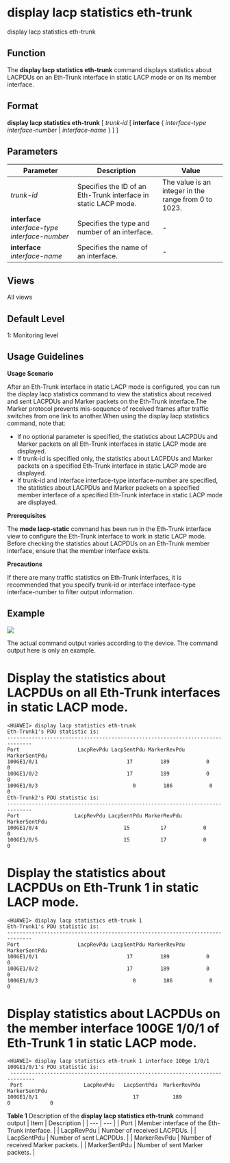 display lacp statistics eth-trunk
=================================

display lacp statistics eth-trunk

Function
--------



The **display lacp statistics eth-trunk** command displays statistics about LACPDUs on an Eth-Trunk interface in static LACP mode or on its member interface.




Format
------

**display lacp statistics eth-trunk** [ *trunk-id* [ **interface** { *interface-type* *interface-number* | *interface-name* } ] ]


Parameters
----------

| Parameter | Description | Value |
| --- | --- | --- |
| *trunk-id* | Specifies the ID of an Eth-Trunk interface in static LACP mode. | The value is an integer in the range from 0 to 1023. |
| **interface** *interface-type* *interface-number* | Specifies the type and number of an interface. | - |
| **interface** *interface-name* | Specifies the name of an interface. | - |



Views
-----

All views


Default Level
-------------

1: Monitoring level


Usage Guidelines
----------------

**Usage Scenario**

After an Eth-Trunk interface in static LACP mode is configured, you can run the display lacp statistics command to view the statistics about received and sent LACPDUs and Marker packets on the Eth-Trunk interface.The Marker protocol prevents mis-sequence of received frames after traffic switches from one link to another.When using the display lacp statistics command, note that:

* If no optional parameter is specified, the statistics about LACPDUs and Marker packets on all Eth-Trunk interfaces in static LACP mode are displayed.
* If trunk-id is specified only, the statistics about LACPDUs and Marker packets on a specified Eth-Trunk interface in static LACP mode are displayed.
* If trunk-id and interface interface-type interface-number are specified, the statistics about LACPDUs and Marker packets on a specified member interface of a specified Eth-Trunk interface in static LACP mode are displayed.

**Prerequisites**



The **mode lacp-static** command has been run in the Eth-Trunk interface view to configure the Eth-Trunk interface to work in static LACP mode. Before checking the statistics about LACPDUs on an Eth-Trunk member interface, ensure that the member interface exists.



**Precautions**



If there are many traffic statistics on Eth-Trunk interfaces, it is recommended that you specify trunk-id or interface interface-type interface-number to filter output information.




Example
-------

![](../public_sys-resources/note_3.0-en-us.png) 

The actual command output varies according to the device. The command output here is only an example.


# Display the statistics about LACPDUs on all Eth-Trunk interfaces in static LACP mode.
```
<HUAWEI> display lacp statistics eth-trunk
Eth-Trunk1's PDU statistic is:
------------------------------------------------------------------------------
Port                   LacpRevPdu LacpSentPdu MarkerRevPdu MarkerSentPdu
100GE1/0/1                             17         189            0             0
100GE1/0/2                             17         189            0             0
100GE1/0/3                               0         186            0             0
Eth-Trunk2's PDU statistic is:
------------------------------------------------------------------------------
Port                  LacpRevPdu LacpSentPdu MarkerRevPdu MarkerSentPdu
100GE1/0/4                            15          17            0             0
100GE1/0/5                            15          17            0             0

```

# Display the statistics about LACPDUs on Eth-Trunk 1 in static LACP mode.
```
<HUAWEI> display lacp statistics eth-trunk 1
Eth-Trunk1's PDU statistic is:
------------------------------------------------------------------------------
Port                   LacpRevPdu LacpSentPdu MarkerRevPdu MarkerSentPdu
100GE1/0/1                             17         189            0             0
100GE1/0/2                             17         189            0             0
100GE1/0/3                               0         186            0             0

```

# Display statistics about LACPDUs on the member interface 100GE 1/0/1 of Eth-Trunk 1 in static LACP mode.
```
<HUAWEI> display lacp statistics eth-trunk 1 interface 100ge 1/0/1
100GE1/0/1's PDU statistic is:
 ------------------------------------------------------------------------------
 Port                    LacpRevPdu   LacpSentPdu  MarkerRevPdu MarkerSentPdu
100GE1/0/1                               17           189             0             0

```

**Table 1** Description of the **display lacp statistics eth-trunk** command output
| Item | Description |
| --- | --- |
| Port | Member interface of the Eth-Trunk interface. |
| LacpRevPdu | Number of received LACPDUs. |
| LacpSentPdu | Number of sent LACPDUs. |
| MarkerRevPdu | Number of received Marker packets. |
| MarkerSentPdu | Number of sent Marker packets. |